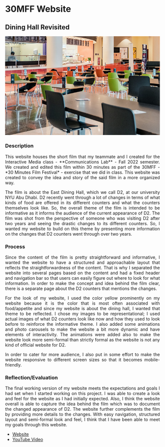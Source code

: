 # 30MFF Website
## Dining Hall Revisited ##
![](assets/d2_new.jpg)

### Description ###
<p align="justify"> 
This website houses the short film that my teammate and I created for the Interactive Media class - **Communications Lab** - Fall 2022 semester. We created and edited this film within 30 minutes as part of the 30MFF - *30 Minutes Film Festival* - exercise that we did in class. This website was created to convey the idea and story of the said film in a more organized way. 
</p>
<p align="justify">
The film is about the East Dining Hall, which we call D2, at our university NYU Abu Dhabi. D2 recently went through a lot of changes in terms of what kinds of food are offered in its different counters and what the counters themselves look like. So, the overall theme of the film is intended to be informative as it informs the audience of the current appearance of D2. The film was shot from the perspective of someone who was visiting D2 after two years and seeing the drastic changes to its different counters. So, I wanted my website to build on this theme by presenting more information on the changes that D2 counters went through over two years.
</p>

### Process ###

<p align="justify"> 
Since the content of the film is pretty straightforward and informative, I wanted the website to have a structured and approachable layout that reflects the straightforwardness of the content. That is why I separated the website into several pages based on the content and had a fixed header and navigation bar so that users can easily figure out where to look for what information. In order to make the concept and idea behind the film clear, there is a separate page about the D2 counters that mentions the changes. 
</p>
<p align="justify"> 
For the look of my website, I used the color yellow prominently on my website because it is the color that is most often associated with food/appetite and since my website is about the dining hall, I wanted that theme to be reflected. I chose my images to be representational; I used actual images of what D2 counters look like now and how they used to look before to reinforce the informative theme. I also added some animations and photo carousels to make the website a bit more dynamic and have elements of interactivity. The animations were added also to make the website look more semi-formal than strictly formal as the website is not any kind of official website for D2. 
</p> 
<p align="justify"> 
In order to cater for more audience, I also put in some effort to make the website responsive to different screen sizes so that it becomes mobile-friendly.
</p>

### Reflection/Evaluation

<p align="justify"> 
The final working version of my website meets the expectations and goals I had set when I started working on this project. I was able to create a look and feel for the website as I had initially expected. Also, I think the website overall is able to capture the idea behind the film which was to document the changed appearance of D2. The website further complements the film by providing more details to the changes. With easy navigation, structured layout and semi-formal look and feel, I think that I have been able to meet my goals through this website.
</p>


* [Website](https://yashaswiim.github.io/30mff)
* [YouTube Video](https://youtu.be/4dh0zo2BQpc)
